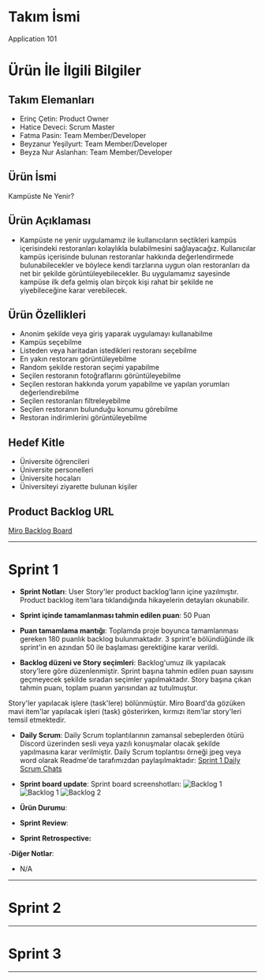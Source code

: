 # **Takım İsmi**

Application 101

# Ürün İle İlgili Bilgiler

## Takım Elemanları

- Erinç Çetin: Product Owner
- Hatice Deveci: Scrum Master
- Fatma Pasin: Team Member/Developer
- Beyzanur Yeşilyurt: Team Member/Developer
- Beyza Nur Aslanhan: Team Member/Developer

## Ürün İsmi

Kampüste Ne Yenir?

## Ürün Açıklaması

- Kampüste ne yenir uygulamamız ile kullanıcıların seçtikleri kampüs içerisindeki restoranları kolaylıkla bulabilmesini sağlayacağız. Kullanıcılar kampüs içerisinde bulunan restoranlar hakkında değerlendirmede bulunabilecekler ve böylece kendi tarzlarına uygun olan restoranları da net bir şekilde görüntüleyebilecekler. Bu uygulamamız sayesinde kampüse ilk defa gelmiş olan birçok kişi rahat bir şekilde ne yiyebileceğine karar verebilecek.

## Ürün Özellikleri

- Anonim şekilde veya giriş yaparak uygulamayı kullanabilme
- Kampüs seçebilme
- Listeden veya haritadan istedikleri restoranı seçebilme
- En yakın restoranı görüntüleyebilme
- Random şekilde restoran seçimi yapabilme
- Seçilen restoranın fotoğraflarını görüntüleyebilme
- Seçilen restoran hakkında yorum yapabilme ve yapılan yorumları değerlendirebilme
- Seçilen restoranları filtreleyebilme
- Seçilen restoranın bulunduğu konumu görebilme
- Restoran indirimlerini görüntüleyebilme

## Hedef Kitle

- Üniversite öğrencileri
- Üniversite personelleri
- Üniversite hocaları
- Üniversiteyi ziyarette bulunan kişiler

## Product Backlog URL

[Miro Backlog Board](https://miro.com/app/board/uXjVO5awjgA=/)

---

# Sprint 1

- **Sprint Notları**: User Story'ler product backlog'ların içine yazılmıştır. Product backlog item'lara tıklandığında hikayelerin detayları okunabilir.

- **Sprint içinde tamamlanması tahmin edilen puan**: 50 Puan

- **Puan tamamlama mantığı**: Toplamda proje boyunca tamamlanması gereken 180 puanlık backlog bulunmaktadır. 3 sprint'e bölündüğünde ilk sprint'in en azından 50 ile başlaması gerektiğine karar verildi.

- **Backlog düzeni ve Story seçimleri**: Backlog'umuz ilk yapılacak story'lere göre düzenlenmiştir. Sprint başına tahmin edilen puan sayısını geçmeyecek şekilde sıradan seçimler yapılmaktadır. Story başına çıkan tahmin puanı, toplam puanın yarısından az tutulmuştur.

Story'ler yapılacak işlere (task'lere) bölünmüştür. Miro Board'da gözüken mavi item'lar yapılacak işleri (task) gösterirken, kırmızı item'lar story'leri temsil etmektedir.

- **Daily Scrum**: Daily Scrum toplantılarının zamansal sebeplerden ötürü Discord üzerinden sesli veya yazılı konuşmalar olacak şekilde yapılmasına karar verilmiştir. Daily Scrum toplantısı örneği jpeg veya word olarak Readme'de tarafımızdan paylaşılmaktadır: [Sprint 1 Daily Scrum Chats](https://yalova-my.sharepoint.com/:w:/g/personal/200101044_ogrenci_yalova_edu_tr/EUqK7X29N4pGg4uWdaMPg7MBFTWh7kq5eoZeY7IVIaYvhQ?e=IZd4K2)

- **Sprint board update**: Sprint board screenshotları:
![Backlog 1](https://user-images.githubusercontent.com/104465906/167313602-43551506-a99a-40d1-8ef0-b4821ca2b86e.png)
![Backlog 1](https://user-images.githubusercontent.com/104465906/167313632-202cfa16-5844-47a9-bc7e-d2a7b5d930e2.png)
![Backlog 2](https://user-images.githubusercontent.com/104465906/167313647-9d007759-aeaf-40e6-a2f4-6553d4cf32c1.png)

- **Ürün Durumu**:

- **Sprint Review**: 

- **Sprint Retrospective:**

-**Diğer Notlar**:
- N/A

---

# Sprint 2


---

# Sprint 3

---

